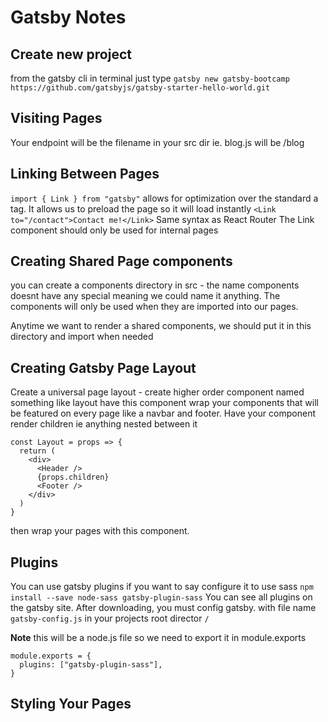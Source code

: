 # Gatsby Notes

## Create new project

from the gatsby cli in terminal just type `gatsby new gatsby-bootcamp https://github.com/gatsbyjs/gatsby-starter-hello-world.git`

## Visiting Pages

Your endpoint will be the filename in your src dir ie. blog.js will be /blog

## Linking Between Pages

`import { Link } from "gatsby"` allows for optimization over the standard a tag.
It allows us to preload the page so it will load instantly
`<Link to="/contact">Contact me!</Link>` Same syntax as React Router
The Link component should only be used for internal pages

## Creating Shared Page components

you can create a components directory in src - the name components doesnt have any special meaning
we could name it anything. The components will only be used when they are imported into our pages.

Anytime we want to render a shared components, we should put it in this directory and import when needed

## Creating Gatsby Page Layout

Create a universal page layout - create higher order component named something like layout
have this component wrap your components that will be featured on every page like
a navbar and footer. Have your component render children ie anything nested between it

```
const Layout = props => {
  return (
    <div>
      <Header />
      {props.children}
      <Footer />
    </div>
  )
}
```

then wrap your pages with this component.

## Plugins

You can use gatsby plugins if you want to say configure it to use sass
`npm install --save node-sass gatsby-plugin-sass`
You can see all plugins on the gatsby site. After downloading, you must config gatsby.
with file name `gatsby-config.js` in your projects root director `/`

**Note** this will be a node.js file so we need to export it in module.exports

```
module.exports = {
  plugins: ["gatsby-plugin-sass"],
}
```

## Styling Your Pages
